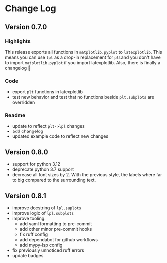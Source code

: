 # Change Log

## Version 0.7.0

### Highlights

This release exports all functions in `matplotlib.pyplot` to `latexplotlib`. This means you can use `lpl` as a drop-in replacement for `plt`and you don't have to import `matplotlib.pyplot` if you import latexplotlib. Also, there is finally a changelog 🎉

### Code
- export `plt` functions in latexplotlib
- test new behavior and test that no functions beside `plt.subplots` are overridden

### Readme
- update to reflect `plt->lpl` changes
- add changelog
- updated example code to reflect new changes

## Version 0.8.0

- support for python 3.12
- deprecate python 3.7 support
- decrease all font sizes by 2. With the previous style, the labels where far to big compared to the surrounding text.

## Version 0.8.1

- improve docstring of `lpl.suplots`
- improve logic of `lpl.subplots`
- improve tooling:
    - add yaml formatting to pre-commit
    - add other minor pre-commit hooks
    - fix ruff config
    - add dependabot for github workflows
    - add mypy-lsp config
- fix previously unnoticed ruff errors
- update badges
